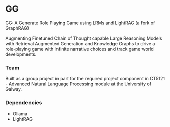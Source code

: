 # GG
GG: A Generate Role Playing Game using LRMs and LightRAG (a fork of GraphRAG)


Augmenting Finetuned Chain of Thought capable Large Reasoning Models with Retrieval Augmented Generation and Knowledge Graphs to drive a role-playing game with infinite narrative choices and track game world developments.

### Team
Built as a group project in part for the required project component in CT5121 - Advanced Natural Language Processing module at the University of Galway. 

### Dependencies
<ul>
  <li>Ollama</li>
  <li>LightRAG</li>
</ul>
